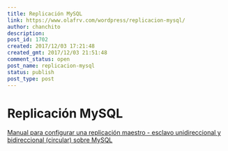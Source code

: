```yaml
---
title: Replicación MySQL
link: https://www.olafrv.com/wordpress/replicacion-mysql/
author: chanchito
description: 
post_id: 1702
created: 2017/12/03 17:21:48
created_gmt: 2017/12/03 21:51:48
comment_status: open
post_name: replicacion-mysql
status: publish
post_type: post
---
```


# Replicación MySQL

[Manual para configurar una replicación maestro - esclavo unidireccional y bidireccional (circular) sobre MySQL](/wp-content/uploads/2017/12/17-12-18-MySQL-Replication.txt)